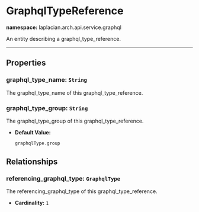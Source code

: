# **GraphqlTypeReference**
**namespace:** laplacian.arch.api.service.graphql

An entity describing a graphql_type_reference.



---

## Properties

### graphql_type_name: `String`
The graphql_type_name of this graphql_type_reference.

### graphql_type_group: `String`
The graphql_type_group of this graphql_type_reference.
- **Default Value:**
  ```kotlin
  graphqlType.group
  ```

## Relationships

### referencing_graphql_type: `GraphqlType`
The referencing_graphql_type of this graphql_type_reference.
- **Cardinality:** `1`